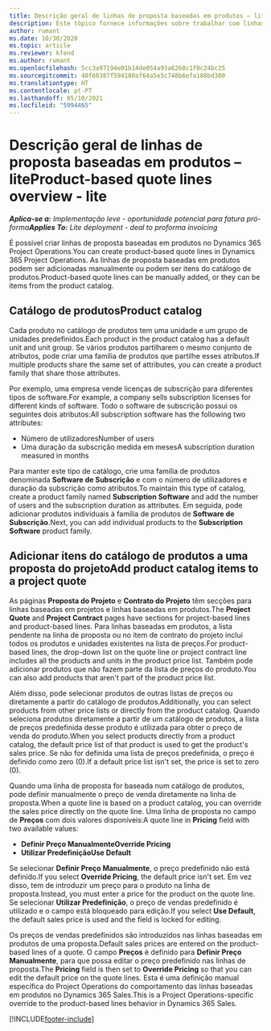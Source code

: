 ```yaml
---
title: Descrição geral de linhas de proposta baseadas em produtos – lite
description: Este tópico fornece informações sobre trabalhar com linhas de proposta baseadas em produtos.
author: rumant
ms.date: 10/30/2020
ms.topic: article
ms.reviewer: kfend
ms.author: rumant
ms.openlocfilehash: 5cc3a97194e01b14de054a93a6268c1f0c24bc25
ms.sourcegitcommit: 40f68387f594180af64a5e5c748b6efa188bd300
ms.translationtype: HT
ms.contentlocale: pt-PT
ms.lasthandoff: 05/10/2021
ms.locfileid: "5994465"
---
```

# <a name="product-based-quote-lines-overview---lite"></a><span data-ttu-id="eb29a-103">Descrição geral de linhas de proposta baseadas em produtos – lite</span><span class="sxs-lookup"><span data-stu-id="eb29a-103">Product-based quote lines overview - lite</span></span>

<span data-ttu-id="eb29a-104">_**Aplica-se a:** Implementação leve - oportunidade potencial para fatura pró-forma_</span><span class="sxs-lookup"><span data-stu-id="eb29a-104">_**Applies To:** Lite deployment - deal to proforma invoicing_</span></span>

<span data-ttu-id="eb29a-105">É possível criar linhas de proposta baseadas em produtos no Dynamics 365 Project Operations.</span><span class="sxs-lookup"><span data-stu-id="eb29a-105">You can create product-based quote lines in Dynamics 365 Project Operations.</span></span> <span data-ttu-id="eb29a-106">As linhas de proposta baseadas em produtos podem ser adicionadas manualmente ou podem ser itens do catálogo de produtos.</span><span class="sxs-lookup"><span data-stu-id="eb29a-106">Product-based quote lines can be manually added, or they can be items from the product catalog.</span></span>

## <a name="product-catalog"></a><span data-ttu-id="eb29a-107">Catálogo de produtos</span><span class="sxs-lookup"><span data-stu-id="eb29a-107">Product catalog</span></span>

<span data-ttu-id="eb29a-108">Cada produto no catálogo de produtos tem uma unidade e um grupo de unidades predefinidos.</span><span class="sxs-lookup"><span data-stu-id="eb29a-108">Each product in the product catalog has a default unit and unit group.</span></span> <span data-ttu-id="eb29a-109">Se vários produtos partilharem o mesmo conjunto de atributos, pode criar uma família de produtos que partilhe esses atributos.</span><span class="sxs-lookup"><span data-stu-id="eb29a-109">If multiple products share the same set of attributes, you can create a product family that share those attributes.</span></span> 

<span data-ttu-id="eb29a-110">Por exemplo, uma empresa vende licenças de subscrição para diferentes tipos de software.</span><span class="sxs-lookup"><span data-stu-id="eb29a-110">For example, a company sells subscription licenses for different kinds of software.</span></span> <span data-ttu-id="eb29a-111">Todo o software de subscrição possui os seguintes dois atributos:</span><span class="sxs-lookup"><span data-stu-id="eb29a-111">All subscription software has the following two attributes:</span></span>

- <span data-ttu-id="eb29a-112">Número de utilizadores</span><span class="sxs-lookup"><span data-stu-id="eb29a-112">Number of users</span></span>
- <span data-ttu-id="eb29a-113">Uma duração da subscrição medida em meses</span><span class="sxs-lookup"><span data-stu-id="eb29a-113">A subscription duration measured in months</span></span>

<span data-ttu-id="eb29a-114">Para manter este tipo de catálogo, crie uma família de produtos denominada **Software de Subscrição** e com o número de utilizadores e duração da subscrição como atributos.</span><span class="sxs-lookup"><span data-stu-id="eb29a-114">To maintain this type of catalog, create a product family named **Subscription Software** and add the number of users and the subscription duration as attributes.</span></span> <span data-ttu-id="eb29a-115">Em seguida, pode adicionar produtos individuais à família de produtos de **Software de Subscrição**.</span><span class="sxs-lookup"><span data-stu-id="eb29a-115">Next, you can add individual products to the **Subscription Software** product family.</span></span>

## <a name="add-product-catalog-items-to-a-project-quote"></a><span data-ttu-id="eb29a-116">Adicionar itens do catálogo de produtos a uma proposta do projeto</span><span class="sxs-lookup"><span data-stu-id="eb29a-116">Add product catalog items to a project quote</span></span>

<span data-ttu-id="eb29a-117">As páginas **Proposta do Projeto** e **Contrato do Projeto** têm secções para linhas baseadas em projetos e linhas baseadas em produtos.</span><span class="sxs-lookup"><span data-stu-id="eb29a-117">The **Project Quote** and **Project Contract** pages have sections for project-based lines and product-based lines.</span></span> <span data-ttu-id="eb29a-118">Para linhas baseadas em produtos, a lista pendente na linha de proposta ou no item de contrato do projeto inclui todos os produtos e unidades existentes na lista de preços.</span><span class="sxs-lookup"><span data-stu-id="eb29a-118">For product-based lines, the drop-down list on the quote line or project contract line includes all the products and units in the product price list.</span></span> <span data-ttu-id="eb29a-119">Também pode adicionar produtos que não fazem parte da lista de preços do produto.</span><span class="sxs-lookup"><span data-stu-id="eb29a-119">You can also add products that aren't part of the product price list.</span></span>

<span data-ttu-id="eb29a-120">Além disso, pode selecionar produtos de outras listas de preços ou diretamente a partir do catálogo de produtos.</span><span class="sxs-lookup"><span data-stu-id="eb29a-120">Additionally, you can select products from other price lists or directly from the product catalog.</span></span> <span data-ttu-id="eb29a-121">Quando seleciona produtos diretamente a partir de um catálogo de produtos, a lista de preços predefinida desse produto é utilizada para obter o preço de venda do produto.</span><span class="sxs-lookup"><span data-stu-id="eb29a-121">When you select products directly from a product catalog, the default price list of that product is used to get the product's sales price.</span></span> <span data-ttu-id="eb29a-122">Se não for definida uma lista de preços predefinida, o preço é definido como zero (0).</span><span class="sxs-lookup"><span data-stu-id="eb29a-122">If a default price list isn't set, the price is set to zero (0).</span></span>

<span data-ttu-id="eb29a-123">Quando uma linha de proposta for baseada num catálogo de produtos, pode definir manualmente o preço de venda diretamente na linha de proposta.</span><span class="sxs-lookup"><span data-stu-id="eb29a-123">When a quote line is based on a product catalog, you can override the sales price directly on the quote line.</span></span> <span data-ttu-id="eb29a-124">Uma linha de proposta no campo de **Preços** com dois valores disponíveis:</span><span class="sxs-lookup"><span data-stu-id="eb29a-124">A quote line in **Pricing** field with two available values:</span></span>

- <span data-ttu-id="eb29a-125">**Definir Preço Manualmente**</span><span class="sxs-lookup"><span data-stu-id="eb29a-125">**Override Pricing**</span></span>
- <span data-ttu-id="eb29a-126">**Utilizar Predefinição**</span><span class="sxs-lookup"><span data-stu-id="eb29a-126">**Use Default**</span></span>

<span data-ttu-id="eb29a-127">Se selecionar **Definir Preço Manualmente**, o preço predefinido não está definido.</span><span class="sxs-lookup"><span data-stu-id="eb29a-127">If you select **Override Pricing**, the default price isn't set.</span></span> <span data-ttu-id="eb29a-128">Em vez disso, tem de introduzir um preço para o produto na linha de proposta.</span><span class="sxs-lookup"><span data-stu-id="eb29a-128">Instead, you must enter a price for the product on the quote line.</span></span> <span data-ttu-id="eb29a-129">Se selecionar **Utilizar Predefinição**, o preço de vendas predefinido é utilizado e o campo está bloqueado para edição.</span><span class="sxs-lookup"><span data-stu-id="eb29a-129">If you select **Use Default**, the default sales price is used and the field is locked for editing.</span></span>

<span data-ttu-id="eb29a-130">Os preços de vendas predefinidos são introduzidos nas linhas baseadas em produtos de uma proposta.</span><span class="sxs-lookup"><span data-stu-id="eb29a-130">Default sales prices are entered on the product-based lines of a quote.</span></span> <span data-ttu-id="eb29a-131">O campo **Preços** é definido para **Definir Preço Manualmente**, para que possa editar o preço predefinido nas linhas de proposta.</span><span class="sxs-lookup"><span data-stu-id="eb29a-131">The **Pricing** field is then set to **Override Pricing** so that you can edit the default price on the quote lines.</span></span> <span data-ttu-id="eb29a-132">Esta é uma definição manual específica do Project Operations do comportamento das linhas baseadas em produtos no Dynamics 365 Sales.</span><span class="sxs-lookup"><span data-stu-id="eb29a-132">This is a Project Operations-specific override to the product-based lines behavior in Dynamics 365 Sales.</span></span>


[!INCLUDE[footer-include](../../includes/footer-banner.md)]